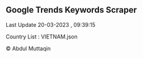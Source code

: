 

## Google Trends Keywords Scraper 
 
Last Update 20-03-2023 , 09:39:15

Country List :
VIETNAM.json



© Abdul Muttaqin 
